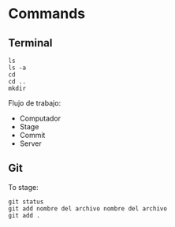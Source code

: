 # Commands
## Terminal
```
ls
ls -a
cd
cd ..
mkdir
```
Flujo de trabajo:
- Computador
- Stage
- Commit
- Server
## Git
To stage:
```
git status
git add nombre del archivo nombre del archivo
git add .
```
	